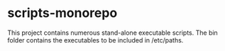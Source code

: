 # scripts-monorepo
This project contains numerous stand-alone executable scripts.
The bin folder contains the executables to be included in /etc/paths.